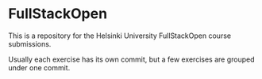 # FullStackOpen
This is a repository for the Helsinki University FullStackOpen course submissions.

Usually each exercise has its own commit, but a few exercises are grouped under one commit.
